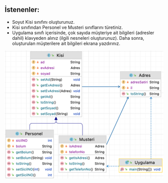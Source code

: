 ## İstenenler:

* Soyut Kisi sınıfını oluşturunuz.
* Kisi sınıfından Personel ve Musteri sınıflarını türetiniz.
* Uygulama sınıfı içerisinde, çok sayıda müşteriye ait bilgileri (adresler dahil) klavyeden alınız (ilgili nesneleri oluşturunuz). Daha sonra, oluşturulan müşterilere ait bilgileri  ekrana yazdırınız.


![](https://github.com/celalceken/NesneYonelimliAnalizVeTasarimDersiUygulamalari/blob/master/Ders5/Uygulama1/UygulamaHafta5.png)


